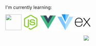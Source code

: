 I'm currently learning:
<p>
    <img src="https://cdn.jsdelivr.net/gh/devicons/devicon/icons/javascript/javascript-original.svg" width="50" height="50" />
    <img src="https://github.com/devicons/devicon/blob/master/icons/nodejs/nodejs-original.svg" width="50" height="50" />    
    <img src="https://github.com/devicons/devicon/blob/master/icons/vuejs/vuejs-original.svg" width="50" height="50" />    
    <img src="https://github.com/devicons/devicon/blob/master/icons/vuetify/vuetify-original.svg" width="50" height="50" />    
    <img src="https://github.com/devicons/devicon/blob/master/icons/express/express-original.svg" width="50" height="50" />    
</p>


<div style="display: flex;justify-content: center;align-items: center;">
    <img src="https://github-readme-stats.vercel.app/api/top-langs/?username=gochaavsajanishvili&layout=compact&langs_count=10&theme=onedark"></img>   
<div>

<!--
**gochaavsajanishvili/gochaavsajanishvili** is a ✨ _special_ ✨ repository because its `README.md` (this file) appears on your GitHub profile.

Here are some ideas to get you started:

- 🔭 I’m currently working on ...
- 🌱 I’m currently learning ...
- 👯 I’m looking to collaborate on ...
- 🤔 I’m looking for help with ...
- 💬 Ask me about ...
- 📫 How to reach me: ...
- 😄 Pronouns: ...
- ⚡ Fun fact: ...
-->
